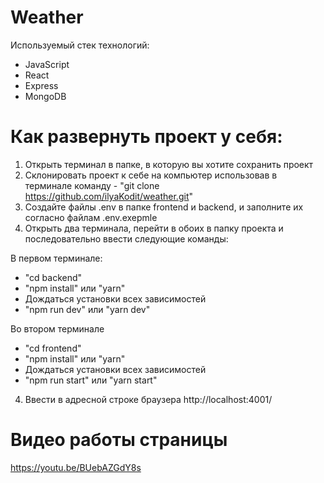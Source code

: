 # Weather
Используемый стек технологий:
- JavaScript
- React
- Express
- MongoDB

# Как развернуть проект у себя:

1) Открыть терминал в папке, в которую вы хотите сохранить проект
2) Склонировать проект к себе на компьютер использовав в терминале команду - "git clone https://github.com/ilyaKodit/weather.git"
3) Создайте файлы .env в папке frontend и backend, и заполните их согласно файлам .env.exepmle
4) Открыть два терминала, перейти в обоих в папку проекта и последовательно ввести следующие команды:

В первом терминале:

- "cd backend"
- "npm install" или "yarn"
- Дождаться установки всех зависимостей
- "npm run dev" или "yarn dev"

Во втором терминале

- "cd frontend"
- "npm install" или "yarn"
- Дождаться установки всех зависимостей
- "npm run start" или "yarn start"

4) Ввести в адресной строке браузера http://localhost:4001/


# Видео работы страницы

https://youtu.be/BUebAZGdY8s
